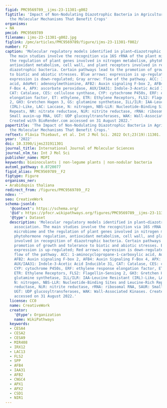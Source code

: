 ```yaml
---
figid: PMC9569789__ijms-23-11301-g002
figtitle: 'Impact of Non-Nodulating Diazotrophic Bacteria in Agriculture: Understanding
  the Molecular Mechanisms That Benefit Crops'
organisms:
- NA
pmcid: PMC9569789
filename: ijms-23-11301-g002.jpg
figlink: /pmc/articles/PMC9569789/figure/ijms-23-11301-f002/
number: F2
caption: 'Molecular regulatory models identified in plant–diazotrophic bacteria association.
  The main studies involve the recognition via 16S rRNA of the plant microbiome and
  the regulation of plant genes involved in nitrogen metabolism, phytohormone regulation,
  antioxidant metabolism, cell wall, and plant receptors involved in recognition of
  diazotrophic bacteria. Certain pathways lead to the promotion of growth and tolerance
  to biotic and abiotic stresses. Blue arrows: expression is up-regulated; Red arrows:
  expression is down-regulated; Gray arrow: flow of the pathway. ACC: 1-aminocyclopropane-1-carboxylic
  acid, AdoMet: adenosylmethionine, AFB2: Auxin signaling F-box 2, AFB4: Auxin Signaling
  F-Box 4, APX: ascorbate peroxidase, AUX/IAA31: Indole-3-Acetic Acid Inducible 31,
  CAT: Catalase, CES: cellulose synthase, CYP: cytochrome P450s, ERF: ethylene response
  elongation factor, ET: ethylene, ETR: Ethylene Receptors, FLS2: Flagellin-Sensing
  2, GH3: Gretchen Hagen 3, GS: glutamine synthetase, ILL/ILR: IAA-Leucine Resistant
  (IRL)-Like, LAC: Laccase, N: nitrogen, NBS-LLR: Nucleotide-Binding Sites and Leucine-Rich
  Repeats, NR: nitrate reductase, NiR: nitrite reductase, rRNA: ribosomal RNA, SAUR:
  Small auxin-up RNA, UGT: UDP glucosyltransferases, WAK: Wall-Associated Kinases.
  Created with BioRender.com accessed on 31 August 2022.'
papertitle: 'The Impact of Non-Nodulating Diazotrophic Bacteria in Agriculture: Understanding
  the Molecular Mechanisms That Benefit Crops.'
reftext: Flávia Thiebaut, et al. Int J Mol Sci. 2022 Oct;23(19):11301.
year: '2022'
doi: 10.3390/ijms231911301
journal_title: International Journal of Molecular Sciences
journal_nlm_ta: Int J Mol Sci
publisher_name: MDPI
keywords: bioinoculants | non-legume plants | non-nodular bacteria
automl_pathway: 0.8720077
figid_alias: PMC9569789__F2
figtype: Figure
organisms_ner:
- Arabidopsis thaliana
redirect_from: /figures/PMC9569789__F2
ndex: ''
seo: CreativeWork
schema-jsonld:
  '@context': https://schema.org/
  '@id': https://pfocr.wikipathways.org/figures/PMC9569789__ijms-23-11301-g002.html
  '@type': Dataset
  description: 'Molecular regulatory models identified in plant–diazotrophic bacteria
    association. The main studies involve the recognition via 16S rRNA of the plant
    microbiome and the regulation of plant genes involved in nitrogen metabolism,
    phytohormone regulation, antioxidant metabolism, cell wall, and plant receptors
    involved in recognition of diazotrophic bacteria. Certain pathways lead to the
    promotion of growth and tolerance to biotic and abiotic stresses. Blue arrows:
    expression is up-regulated; Red arrows: expression is down-regulated; Gray arrow:
    flow of the pathway. ACC: 1-aminocyclopropane-1-carboxylic acid, AdoMet: adenosylmethionine,
    AFB2: Auxin signaling F-box 2, AFB4: Auxin Signaling F-Box 4, APX: ascorbate peroxidase,
    AUX/IAA31: Indole-3-Acetic Acid Inducible 31, CAT: Catalase, CES: cellulose synthase,
    CYP: cytochrome P450s, ERF: ethylene response elongation factor, ET: ethylene,
    ETR: Ethylene Receptors, FLS2: Flagellin-Sensing 2, GH3: Gretchen Hagen 3, GS:
    glutamine synthetase, ILL/ILR: IAA-Leucine Resistant (IRL)-Like, LAC: Laccase,
    N: nitrogen, NBS-LLR: Nucleotide-Binding Sites and Leucine-Rich Repeats, NR: nitrate
    reductase, NiR: nitrite reductase, rRNA: ribosomal RNA, SAUR: Small auxin-up RNA,
    UGT: UDP glucosyltransferases, WAK: Wall-Associated Kinases. Created with BioRender.com
    accessed on 31 August 2022.'
  license: CC0
  name: CreativeWork
  creator:
    '@type': Organization
    name: WikiPathways
  keywords:
  - CESA4
  - CESA2
  - CESA9
  - MIR408
  - IRX12
  - LAC13
  - FLS2
  - SPP
  - AFB4
  - IAA31
  - AFB2
  - CNGC4
  - APX1
  - APX2
  - CSD1
  - NIR1
---
```

